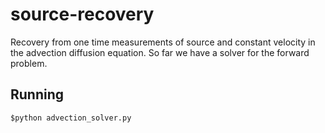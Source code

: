 # source-recovery

Recovery from one time measurements of source and constant velocity 
in the advection diffusion equation. So far we have a solver for the forward problem.

Running
----
	$python advection_solver.py

